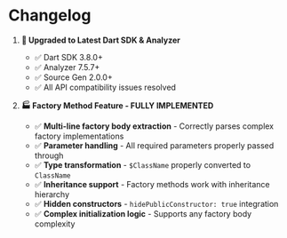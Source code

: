# Changelog
1. **🔧 Upgraded to Latest Dart SDK & Analyzer**
   - ✅ Dart SDK 3.8.0+
   - ✅ Analyzer 7.5.7+
   - ✅ Source Gen 2.0.0+
   - ✅ All API compatibility issues resolved

2. **🏭 Factory Method Feature - FULLY IMPLEMENTED**
   - ✅ **Multi-line factory body extraction** - Correctly parses complex factory implementations
   - ✅ **Parameter handling** - All required parameters properly passed through
   - ✅ **Type transformation** - `$ClassName` properly converted to `ClassName`
   - ✅ **Inheritance support** - Factory methods work with inheritance hierarchy
   - ✅ **Hidden constructors** - `hidePublicConstructor: true` integration
   - ✅ **Complex initialization logic** - Supports any factory body complexity
